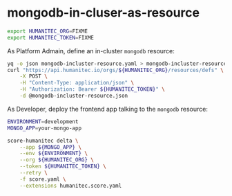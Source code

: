# mongodb-in-cluser-as-resource

```bash
export HUMANITEC_ORG=FIXME
export HUMANITEC_TOKEN=FIXME
```

As Platform Admain, define an in-cluster `mongodb` resource:
```bash
yq -o json mongodb-incluster-resource.yaml > mongodb-incluster-resource.json
curl "https://api.humanitec.io/orgs/${HUMANITEC_ORG}/resources/defs" \
    -X POST \
    -H "Content-Type: application/json" \
    -H "Authorization: Bearer ${HUMANITEC_TOKEN}" \
    -d @mongodb-incluster-resource.json
```

As Developer, deploy the frontend app talking to the `mongodb` resource:
```bash
ENVIRONMENT=development
MONGO_APP=your-mongo-app

score-humanitec delta \
    --app ${MONGO_APP} \
    --env ${ENVIRONMENT} \
    --org ${HUMANITEC_ORG} \
    --token ${HUMANITEC_TOKEN} \
    --retry \
    -f score.yaml \
    --extensions humanitec.score.yaml
```
